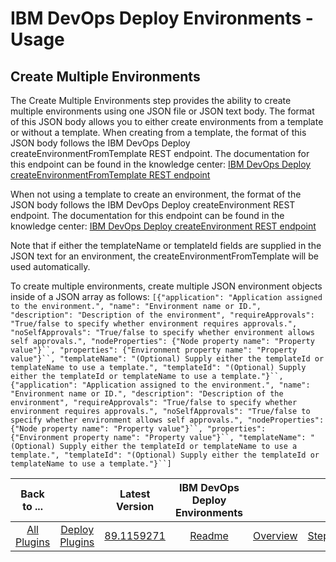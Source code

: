 
# IBM DevOps Deploy Environments - Usage

## Create Multiple Environments

The Create Multiple Environments step provides the ability to create multiple environments using one JSON file or JSON text body. The format of this JSON body allows you to either create environments from a template or without a template. When creating from a template, the format of this JSON body follows the IBM DevOps Deploy createEnvironmentFromTemplate REST endpoint. The documentation for this endpoint can be found in the knowledge center: [IBM DevOps Deploy createEnvironmentFromTemplate REST endpoint](https://www.ibm.com/support/knowledgecenter/SS4GSP_6.2.7/com.ibm.udeploy.api.doc/topics/rest_cli_environment_createenvironmentfromtemplate_put.html)

When not using a template to create an environment, the format of the JSON body follows the IBM DevOps Deploy createEnvironment REST endpoint. The documentation for this endpoint can be found in the knowledge center: [IBM DevOps Deploy createEnvironment REST endpoint](https://www.ibm.com/support/knowledgecenter/SS4GSP_6.2.7/com.ibm.udeploy.api.doc/topics/rest_cli_environment_createenvironment_put.html)

Note that if either the templateName or templateId fields are supplied in the JSON text for an environment, the createEnvironmentFromTemplate will be used automatically.

To create multiple environments, create multiple JSON environment objects inside of a JSON array as follows:  `[{"application": "Application assigned to the environment.", "name": "Environment name or ID.", "description": "Description of the environment", "requireApprovals": "True/false to specify whether environment requires approvals.", "noSelfApprovals": "True/false to specify whether environment allows self approvals.", "nodeProperties": {"Node property name": "Property value"}``, "properties": {"Environment property name": "Property value"}``, "templateName": "(Optional) Supply either the templateId or templateName to use a template.", "templateId": "(Optional) Supply either the templateId or templateName to use a template."}``, {"application": "Application assigned to the environment.", "name": "Environment name or ID.", "description": "Description of the environment", "requireApprovals": "True/false to specify whether environment requires approvals.", "noSelfApprovals": "True/false to specify whether environment allows self approvals.", "nodeProperties": {"Node property name": "Property value"}``, "properties": {"Environment property name": "Property value"}``, "templateName": "(Optional) Supply either the templateId or templateName to use a template.", "templateId": "(Optional) Supply either the templateId or templateName to use a template."}``]`


|Back to ...||Latest Version|IBM DevOps Deploy Environments ||||
| :---: | :---: | :---: | :---: | :---: | :---: | :---: |
|[All Plugins](../../index.md)|[Deploy Plugins](../README.md)|[89.1159271](https://raw.githubusercontent.com/UrbanCode/IBM-UCD-PLUGINS/main/files/uDeploy-Environment/ucd-uDeploy-Environment-89.1159271.zip)|[Readme](README.md)|[Overview](overview.md)|[Steps](steps.md)|[Downloads](downloads.md)|
